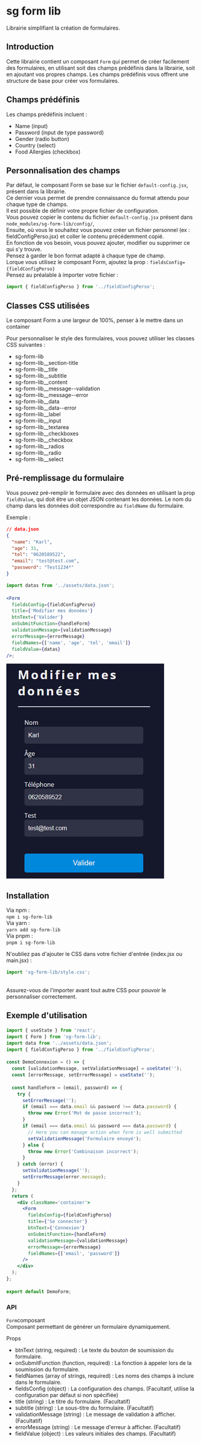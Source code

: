 # sg form lib

Librairie simplifiant la création de formulaires.

## Introduction

Cette librairie contient un composant `Form` qui permet de créer facilement des formulaires, en utilisant soit des champs prédéfinis dans la librairie, soit en ajoutant vos propres champs. Les champs prédéfinis vous offrent une structure de base pour créer vos formulaires.

## Champs prédéfinis

Les champs prédéfinis incluent :

- Name (input)
- Password (input de type password)
- Gender (radio button)
- Country (select)
- Food Allergies (checkbox)

## Personnalisation des champs

Par défaut, le composant Form se base sur le fichier `default-config.jsx`, présent dans la librairie. <br>
Ce dernier vous permet de prendre connaissance du format attendu pour chaque type de champs. <br>
Il est possible de définir votre propre fichier de configuration. <br>
Vous pouvez copier le contenu du fichier `default-config.jsx` présent dans `node_modules/sg-form-lib/config/`, <br>
Ensuite, où vous le souhaitez vous pouvez créer un fichier personnel (ex : fieldConfigPerso.jsx) et coller le contenu précédemment copié. <br>
En fonction de vos besoin, vous pouvez ajouter, modifier ou supprimer ce qui s'y trouve. <br>
Pensez à garder le bon format adapté à chaque type de champ. <br>
Lorque vous utilisez le composant Form, ajoutez la prop : `fieldsConfig={fieldConfigPerso}` <br>
Pensez au préalable à importer votre fichier : <br>

```jsx
import { fieldConfigPerso } from '../fieldConfigPerso';
```

## Classes CSS utilisées

Le composant Form a une largeur de 100%, penser à le mettre dans un container <br>

Pour personnaliser le style des formulaires, vous pouvez utiliser les classes CSS suivantes :

- sg-form-lib
- sg-form-lib\_\_section-title
- sg-form-lib\_\_title
- sg-form-lib\_\_subtitle
- sg-form-lib\_\_content
- sg-form-lib\_\_message--validation
- sg-form-lib\_\_message--error
- sg-form-lib\_\_data
- sg-form-lib\_\_data--error
- sg-form-lib\_\_label
- sg-form-lib\_\_input
- sg-form-lib\_\_textarea
- sg-form-lib\_\_checkboxes
- sg-form-lib\_\_checkbox
- sg-form-lib\_\_radios
- sg-form-lib\_\_radio
- sg-form-lib\_\_select

## Pré-remplissage du formulaire

Vous pouvez pré-remplir le formulaire avec des données en utilisant la prop `fieldValue`, qui doit être un objet JSON contenant les données. Le nom du champ dans les données doit correspondre au `fieldName` du formulaire.

Exemple :

```json
// data.json
{
  "name": "Karl",
  "age": 31,
  "tel": "0620589522",
  "email": "test@test.com",
  "password": "Test1234*"
}
```

```jsx
import datas from '../assets/data.json';

<Form
  fieldsConfig={fieldConfigPerso}
  title={'Modifier mes données'}
  btnText={'Valider'}
  onSubmitFunction={handleForm}
  validationMessage={validationMessage}
  errorMessage={errorMessage}
  fieldNames={['name', 'age', 'tel', 'email']}
  fieldValue={datas}
/>;
```

![Capture d'écran d'un formulaire pré remplis](./src/assets/updateFormScreen.png)

## Installation

Via npm : <br>
`npm i sg-form-lib`
<br>
Via yarn : <br>
`yarn add sg-form-lib`
<br>
Via pnpm : <br>
`pnpm i sg-form-lib`
<br>

N'oubliez pas d'ajouter le CSS dans votre fichier d'entrée (index.jsx ou main.jsx) :

```jsx
import 'sg-form-lib/style.css';
```

<br>
Assurez-vous de l'importer avant tout autre CSS pour pouvoir le personnaliser correctement.<br>

## Exemple d'utilisation

```jsx
import { useState } from 'react';
import { Form } from 'sg-form-lib';
import data from '../assets/data.json';
import { fieldConfigPerso } from '../fieldConfigPerso';

const DemoConnexion = () => {
  const [validationMessage, setValidationMessage] = useState('');
  const [errorMessage, setErrorMessage] = useState('');

  const handleForm = (email, password) => {
    try {
      setErrorMessage('');
      if (email === data.email && password !== data.password) {
        throw new Error('Mot de passe incorrect');
      }
      if (email === data.email && password === data.password) {
        // Here you can manage action when form is well submitted
        setValidationMessage('Formulaire envoyé');
      } else {
        throw new Error('Combinaison incorrect');
      }
    } catch (error) {
      setValidationMessage('');
      setErrorMessage(error.message);
    }
  };
  return (
    <div className='container'>
      <Form
        fieldsConfig={fieldConfigPerso}
        title={'Se connecter'}
        btnText={'Connexion'}
        onSubmitFunction={handleForm}
        validationMessage={validationMessage}
        errorMessage={errorMessage}
        fieldNames={['email', 'password']}
      />
    </div>
  );
};

export default DemoForm;
```

### API

`Form`composant <br>
Composant permettant de générer un formulaire dynamiquement.<br>

Props<br>

- btnText (string, required) : Le texte du bouton de soumission du formulaire.<br>
- onSubmitFunction (function, required) : La fonction à appeler lors de la soumission du formulaire.<br>
- fieldNames (array of strings, required) : Les noms des champs à inclure dans le formulaire.<br>
- fieldsConfig (object) : La configuration des champs. (Facultatif, utilise la configuration par défaut si non spécifiée)<br>
- title (string) : Le titre du formulaire. (Facultatif)<br>
- subtitle (string) : Le sous-titre du formulaire. (Facultatif)<br>
- validationMessage (string) : Le message de validation à afficher. (Facultatif)<br>
- errorMessage (string) : Le message d'erreur à afficher. (Facultatif)<br>
- fieldValue (object) : Les valeurs initiales des champs. (Facultatif)<br>
